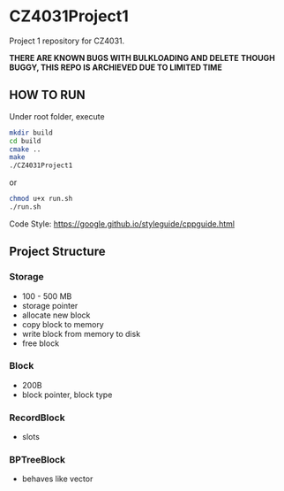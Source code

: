 # CZ4031Project1

Project 1 repository for CZ4031.

**THERE ARE KNOWN BUGS WITH BULKLOADING AND DELETE**
**THOUGH BUGGY, THIS REPO IS ARCHIEVED DUE TO LIMITED TIME**

## HOW TO RUN

Under root folder, execute

```sh
mkdir build
cd build
cmake ..
make
./CZ4031Project1
```

or

```sh
chmod u+x run.sh
./run.sh
```

Code Style: https://google.github.io/styleguide/cppguide.html

## Project Structure

### Storage

- 100 - 500 MB
- storage pointer
- allocate new block
- copy block to memory
- write block from memory to disk
- free block

### Block

- 200B
- block pointer, block type

### RecordBlock

- slots

### BPTreeBlock

- behaves like vector
